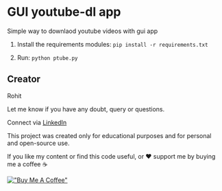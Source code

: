 # GUI youtube-dl app
Simple way to downlaod youtube videos with gui app


1. Install the requirements modules:
`pip install -r requirements.txt`

2. Run:
`python ptube.py`

## Creator
Rohit

Let me know if you have any doubt, query or questions.

Connect via [LinkedIn](https://www.linkedin.com/in/rohit-904537136/)

This project was created only for educational purposes and for personal and open-source use.

If you like my content or find this code useful, or ❤️ support me by buying me a coffee ☕

[!["Buy Me A Coffee"](https://www.buymeacoffee.com/assets/img/custom_images/orange_img.png)]([https://www.buymeacoffee.com/gbraad](https://www.buymeacoffee.com/rohitdalal0))
